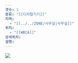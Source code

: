 ```yaml
---
갯수: 1
종류: "[[디지털기기]]"
지역:
  - "[[../../ZONE/사무실|사무실]]"
위치:
  - "[[WBCA]]"
상세위치: 
설명:
---
```

![](http://192.168.50.22/devices/250419_IMG_0006.jpeg)


